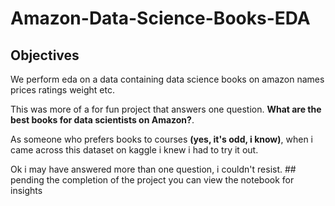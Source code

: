 # Amazon-Data-Science-Books-EDA
## Objectives
<p>We perform eda on a data containing data science books on amazon names prices ratings weight etc.</p><p></p> This was more of a for fun project that answers one question. <strong>What are the best books for data scientists on Amazon?</strong>.</p><p></p>As someone who prefers books to courses <strong>(yes, it's odd, i know)</strong>, when i came across this dataset on kaggle i knew i had to try it out.</p>
Ok i may have answered more than one question, i couldn't resist.
## pending the completion of the project you can view the notebook for insights
